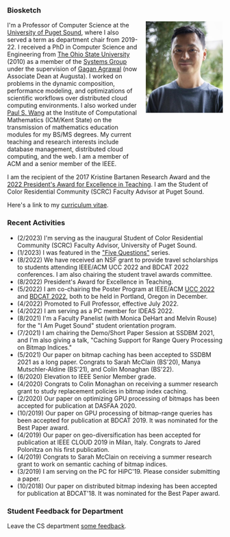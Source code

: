 ### Biosketch

<div style="display: grid; grid-template-columns: auto auto; column-gap: 15px;">
  <div>
  I'm a Professor of Computer Science at the <a href="https://pugetsound.edu/mathematics-computer-science-current-student">University of Puget Sound</a>, where I also served a term as department chair from 2019-22. I received a PhD in Computer Science and Engineering from <a href="https://cse.osu.edu">The Ohio State University</a> (2010) as a member of the <a href="https://cse.osu.edu/research/systems">Systems Group</a> under the supervision of <a href="https://scholar.google.com/citations?user=kOUPR1sAAAAJ&hl=en">Gagan Agrawal</a> (now Associate Dean at Augusta). I worked on problems in the dynamic composition, performance modeling, and optimizations of scientific workflows over distributed cloud computing environments. I also worked under <a href="https://en.wikipedia.org/wiki/Paul_S._Wang">Paul S. Wang</a> at the Institute of Computational Mathematics (ICM/Kent State) on the transmission of mathematics education modules for my BS/MS degrees. My current teaching and research interests include database management, distributed cloud computing, and the web. I am a member of ACM and a senior member of the IEEE.
  </div>
  <div style="vertical-align: top;">
    <img src="david.jpg" width="180px"/>
  </div>
</div>

I am the recipient of the 2017 Kristine Bartanen Research Award and the [2022 President's Award for Excellence in Teaching](https://www.pugetsound.edu/presidents-excellence-teaching-award). I am the Student of Color Residential Community (SCRC) Faculty Advisor at Puget Sound.

Here's a link to my [curriculum vitae](CV.pdf).


### Recent Activities
- (2/2023) I'm serving as the inaugural Student of Color Residential Community (SCRC) Faculty Advisor, University of Puget Sound.
- (1/2023) I was featured in the ["Five Questions"](https://www.pugetsound.edu/stories/five-questions-university-puget-sound-professor-computer-science-david-chiu) series.
- (8/2022) We have received an NSF grant to provide travel scholarships to students attending IEEE/ACM UCC 2022 and BDCAT 2022 conferences. I am also chairing the student travel awards committee.
- (8/2022) President's Award for Excellence in Teaching.
- (5/2022) I am co-chairing the Poster Program at IEEE/ACM [UCC 2022](https://ucc-conference.org/) and [BDCAT 2022](https://bdcat-conference.org/), both to be held in Portland, Oregon in December.
- (4/2022) Promoted to Full Professor, effective July 2022.
- (4/2022) I am serving as a PC member for IDEAS 2022.
- (8/2021) I'm a Faculty Panelist (with Monica DeHart and Melvin Rouse) for the "I Am Puget Sound" student orientation program.
- (7/2021) I am chairing the Demo/Short Paper Session at SSDBM 2021, and I'm also giving a talk, "Caching Support for Range Query Processing on Bitmap Indices."
- (5/2021) Our paper on bitmap caching has been accepted to SSDBM 2021 as a long paper. Congrats to Sarah McClain (BS'20), Manya Mutschler-Aldine (BS'21), and Colin Monaghan (BS'22).
- (6/2020) Elevation to IEEE Senior Member grade.
- (4/2020) Congrats to Colin Monaghan on receiving a summer research grant to study replacement policies in bitmap index caching.
- (2/2020) Our paper on optimizing GPU processing of bitmaps has been accepted for publication at DASFAA 2020.
- (10/2019) Our paper on GPU processing of bitmap-range queries has been accepted for publication at BDCAT 2019. It was nominated for the Best Paper award.
- (4/2019) Our paper on geo-diversification has been accepted for publication at IEEE CLOUD 2019 in Milan, Italy. Congrats to Jared Polonitza on his first publication.
- (4/2019) Congrats to Sarah McClain on receiving a summer research grant to work on semantic caching of bitmap indices.
- (3/2019) I am serving on the PC for HiPC'19. Please consider submitting a paper.
- (10/2018) Our paper on distributed bitmap indexing has been accepted for publication at BDCAT'18. It was nominated for the Best Paper award.

### Student Feedback for Department

Leave the CS department [some feedback](https://forms.gle/Ltassc7BQkNfnnXB7).
